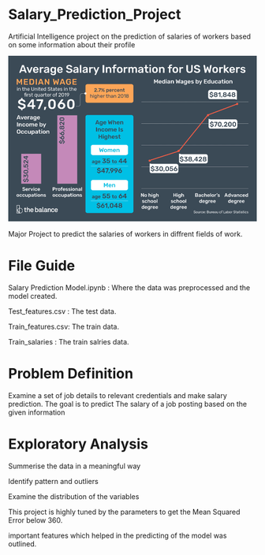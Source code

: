 # Salary_Prediction_Project
Artificial Intelligence project on the prediction of salaries of workers based on some information about their profile 

![](salaries.png)

Major Project to predict the salaries of workers in diffrent fields of work. 


# File Guide

Salary Prediction Model.ipynb : Where the data was preprocessed and the model created.

Test_features.csv : The test data.

Train_features.csv: The train data.

Train_salaries : The train salries data.

# Problem Definition

Examine a set of job details to relevant credentials and make salary prediction. The goal is to predict The salary of a job posting based on the given information

# Exploratory Analysis

Summerise the data in a meaningful way 

Identify pattern and outliers 

Examine the distribution of the variables 

This project is highly tuned by the parameters to get the Mean Squared Error below 360.

important features which helped in the predicting of the model was outlined.
